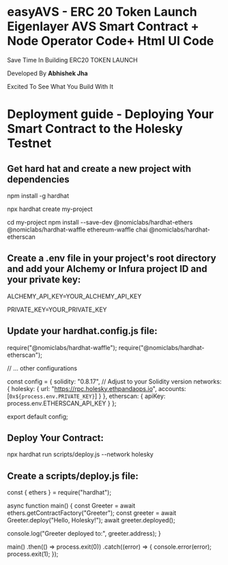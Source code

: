 # easyAVS - ERC 20 Token Launch Eigenlayer AVS Smart Contract + Node Operator Code+ Html UI Code

Save Time In Building ERC20 TOKEN LAUNCH 

Developed By **Abhishek Jha**

Excited To See What You Build With It

# Deployment guide - Deploying Your Smart Contract to the Holesky Testnet

## Get hard hat and create a new project with dependencies
npm install -g hardhat

npx hardhat create my-project

cd my-project
npm install --save-dev @nomiclabs/hardhat-ethers @nomiclabs/hardhat-waffle ethereum-waffle chai @nomiclabs/hardhat-etherscan

## Create a .env file in your project's root directory and add your Alchemy or Infura project ID and your private key:
ALCHEMY_API_KEY=YOUR_ALCHEMY_API_KEY

PRIVATE_KEY=YOUR_PRIVATE_KEY

## Update your hardhat.config.js file:

require("@nomiclabs/hardhat-waffle");
require("@nomiclabs/hardhat-etherscan");

// ... other configurations

const config = {
  solidity: "0.8.17", // Adjust to your Solidity version
  networks: {
    holesky: {
      url: "https://rpc.holesky.ethpandaops.io",
      accounts: [`0x${process.env.PRIVATE_KEY}`]
    }
  },
  etherscan: {
    apiKey: process.env.ETHERSCAN_API_KEY
  }
};

export default config;

## Deploy Your Contract:

npx hardhat run scripts/deploy.js --network holesky

## Create a scripts/deploy.js file:

const { ethers } = require("hardhat");

async function main() {
  const Greeter = await ethers.getContractFactory("Greeter");
  const greeter = await Greeter.deploy("Hello, Holesky!");
  await greeter.deployed();

  console.log("Greeter deployed to:", greeter.address);
}

main()
  .then(() => process.exit(0))
  .catch((error) => {
    console.error(error);
    process.exit(1);
  });
